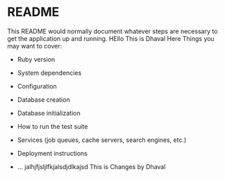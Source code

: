 # README

This README would normally document whatever steps are necessary to get the
application up and running.
HEllo This is Dhaval Here
Things you may want to cover:

* Ruby version

* System dependencies

* Configuration

* Database creation

* Database initialization

* How to run the test suite

* Services (job queues, cache servers, search engines, etc.)

* Deployment instructions

* ...
jalhjfjsljlfkjalsdjdlkajsd
This is Changes by Dhaval